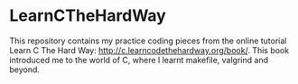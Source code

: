 # LearnCTheHardWay
This repository contains my practice coding pieces from the online tutorial Learn C The Hard Way: http://c.learncodethehardway.org/book/.
This book introduced me to the world of C, where I learnt makefile, valgrind and beyond.
